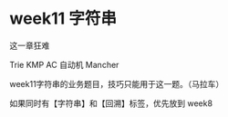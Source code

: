 # week11 字符串

这一章狂难

Trie
KMP
AC 自动机
Mancher

week11字符串的业务题目，技巧只能用于这一题。（马拉车）

如果同时有【字符串】和【回溯】标签，优先放到 week8